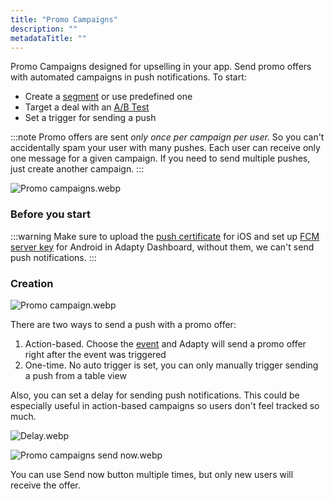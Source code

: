```yaml
---
title: "Promo Campaigns"
description: ""
metadataTitle: ""
---
```


Promo Campaigns designed for upselling in your app. Send promo offers with automated campaigns in push notifications. To start:

- Create a [segment](segments) or use predefined one
- Target a deal with an [A/B Test](ab-tests) 
- Set a trigger for sending a push

:::note
Promo offers are sent _only once per campaign per user._ So you can't accidentally spam your user with many pushes. Each user can receive only one message for a given campaign. If you need to send multiple pushes, just create another campaign.
:::

![](https://files.readme.io/ca4f82e-Promo_campaigns.webp "Promo campaigns.webp")

### Before you start

:::warning
Make sure to upload the [push certificate](ios-push-notifications) for iOS and set up [FCM server key](android-push-notifications) for Android in Adapty Dashboard, without them, we can't send push notifications.
:::

### Creation

![](https://files.readme.io/9919938-Promo_campaign.webp "Promo campaign.webp")

There are two ways to send a push with a promo offer:

1. Action-based. Choose the [event](events) and Adapty will send a promo offer right after the event was triggered
2. One-time. No auto trigger is set, you can only manually trigger sending a push from a table view

Also, you can set a delay for sending push notifications. This could be especially useful in action-based campaigns so users don't feel tracked so much.

![](https://files.readme.io/7fd39d3-Delay.webp "Delay.webp")

![](https://files.readme.io/6d1e90f-Promo_campaigns_send_now.webp "Promo campaigns send now.webp")

You can use Send now button multiple times, but only new users will receive the offer.